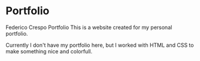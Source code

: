 # Portfolio
Federico Crespo Portfolio
This is a website created for my personal portfolio.


Currently I don't have my portfolio here, but I worked with HTML and CSS to make something nice and colorfull. 
